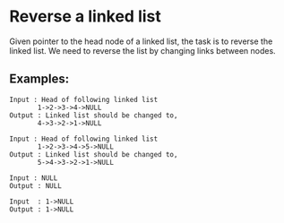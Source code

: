 # Reverse a linked list

Given pointer to the head node of a linked list, the task is to reverse the linked list. We need to reverse the list by changing links between nodes.

## Examples:

```
Input : Head of following linked list
       1->2->3->4->NULL
Output : Linked list should be changed to,
       4->3->2->1->NULL

Input : Head of following linked list
       1->2->3->4->5->NULL
Output : Linked list should be changed to,
       5->4->3->2->1->NULL

Input : NULL
Output : NULL

Input  : 1->NULL
Output : 1->NULL
```

